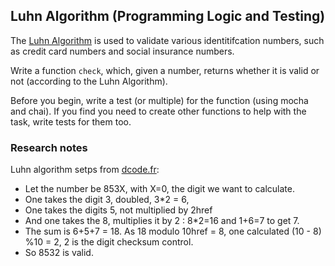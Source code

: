 ## Luhn Algorithm (Programming Logic and Testing)

The [Luhn Algorithm](https://en.wikipedia.org/wiki/Luhn_algorithm) is used to validate various identitifcation numbers, such as credit card numbers and social insurance numbers.

Write a function `check`, which, given a number, returns whether it is valid or not (according to the Luhn Algorithm).

Before you begin, write a test (or multiple) for the function (using mocha and chai). If you find you need to create other functions to help with the task, write tests for them too.

### Research notes

Luhn algorithm setps from [dcode.fr](http://www.dcode.fr/luhn-algorithm):

* Let the number be 853X, with X=0, the digit we want to calculate.
* One takes the digit 3, doubled, 3*2 = 6,
* One takes the digits 5, not multiplied by 2href
* And one takes the 8, multiplies it by 2 : 8*2=16 and 1+6=7 to get 7.
* The sum is 6+5+7 = 18. As 18 modulo 10href = 8, one calculated (10 - 8) %10 = 2, 2 is the digit checksum control.
* So 8532 is valid.